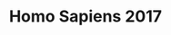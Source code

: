 ---
pid: ws28
title: Homo Sapiens 2017
location_transcription: In the most affluent place in Philly
coordinates: "[-75.152363787626, 39.947016140412]"
zipcode: '11050'
gen_neighborhood: 
neighborhood: 
outside_phl: 'Port Washington NY '
age: '67'
age_range: 60-69
instagram: 
image_file_name: ws_28.jpg
proposal_transcription: I envision a monument dedicated to the most vulnerable among
  us - the marginalized, the disenfranchised - those (most of us) who have been left
  behind in a system rigged to benefit the white and the affluent. Are we powerless
  to fight a rigged system?
topic: Class Structure,Inequality,Social Justice
topic_summary: 0, 0, 0
type: Other No Form
keywords_other: 
credit: Patricia M. Caiozzo
image_labels: 
twitter: 
facebook: 
permalink: "/monuments/ws28/"
layout: item-page
---